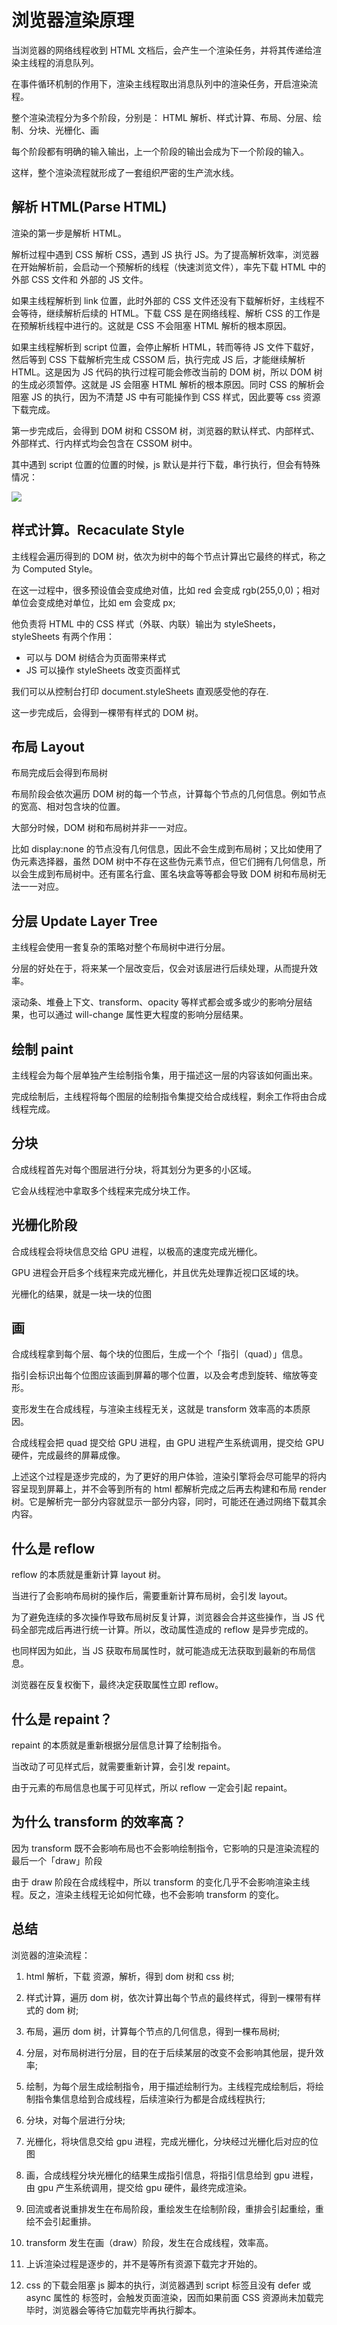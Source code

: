 # 浏览器渲染原理

当浏览器的网络线程收到 HTML 文档后，会产生一个渲染任务，并将其传递给渲染主线程的消息队列。

在事件循环机制的作用下，渲染主线程取出消息队列中的渲染任务，开启渲染流程。

整个渲染流程分为多个阶段，分别是： HTML 解析、样式计算、布局、分层、绘制、分块、光栅化、画

每个阶段都有明确的输入输出，上一个阶段的输出会成为下一个阶段的输入。

这样，整个渲染流程就形成了一套组织严密的生产流水线。

## 解析 HTML(Parse HTML)

渲染的第一步是解析 HTML。

解析过程中遇到 CSS 解析 CSS，遇到 JS 执行 JS。为了提高解析效率，浏览器在开始解析前，会启动一个预解析的线程（快速浏览文件），率先下载 HTML 中的外部 CSS 文件和 外部的 JS 文件。

如果主线程解析到 link 位置，此时外部的 CSS 文件还没有下载解析好，主线程不会等待，继续解析后续的 HTML。下载 CSS 是在网络线程、解析 CSS 的工作是在预解析线程中进行的。这就是 CSS 不会阻塞 HTML 解析的根本原因。

如果主线程解析到 script 位置，会停止解析 HTML，转而等待 JS 文件下载好，然后等到 CSS 下载解析完生成 CSSOM 后，执行完成 JS 后，才能继续解析 HTML。这是因为 JS 代码的执行过程可能会修改当前的 DOM 树，所以 DOM 树的生成必须暂停。这就是 JS 会阻塞 HTML 解析的根本原因。同时 CSS 的解析会阻塞 JS 的执行，因为不清楚 JS 中有可能操作到 CSS 样式，因此要等 css 资源下载完成。

第一步完成后，会得到 DOM 树和 CSSOM 树，浏览器的默认样式、内部样式、外部样式、行内样式均会包含在 CSSOM 树中。

其中遇到 script 位置的位置的时候，js 默认是并行下载，串行执行，但会有特殊情况：

![](./img/1.webp)

## 样式计算。Recaculate Style

主线程会遍历得到的 DOM 树，依次为树中的每个节点计算出它最终的样式，称之为 Computed Style。

在这一过程中，很多预设值会变成绝对值，比如 red 会变成 rgb(255,0,0)；相对单位会变成绝对单位，比如 em 会变成 px;

他负责将 HTML 中的 CSS 样式（外联、内联）输出为 styleSheets，styleSheets 有两个作用：

- 可以与 DOM 树结合为页面带来样式
- JS 可以操作 styleSheets 改变页面样式

我们可以从控制台打印 document.styleSheets 直观感受他的存在.

这一步完成后，会得到一棵带有样式的 DOM 树。

## 布局 Layout

布局完成后会得到布局树

布局阶段会依次遍历 DOM 树的每一个节点，计算每个节点的几何信息。例如节点的宽高、相对包含块的位置。

大部分时候，DOM 树和布局树并非一一对应。

比如 display:none 的节点没有几何信息，因此不会生成到布局树；又比如使用了伪元素选择器，虽然 DOM 树中不存在这些伪元素节点，但它们拥有几何信息，所以会生成到布局树中。还有匿名行盒、匿名块盒等等都会导致 DOM 树和布局树无法一一对应。

## 分层 Update Layer Tree

主线程会使用一套复杂的策略对整个布局树中进行分层。

分层的好处在于，将来某一个层改变后，仅会对该层进行后续处理，从而提升效率。

滚动条、堆叠上下文、transform、opacity 等样式都会或多或少的影响分层结果，也可以通过 will-change 属性更大程度的影响分层结果。

## 绘制 paint

主线程会为每个层单独产生绘制指令集，用于描述这一层的内容该如何画出来。

完成绘制后，主线程将每个图层的绘制指令集提交给合成线程，剩余工作将由合成线程完成。

## 分块

合成线程首先对每个图层进行分块，将其划分为更多的小区域。

它会从线程池中拿取多个线程来完成分块工作。

## 光栅化阶段

合成线程会将块信息交给 GPU 进程，以极高的速度完成光栅化。

GPU 进程会开启多个线程来完成光栅化，并且优先处理靠近视口区域的块。

光栅化的结果，就是一块一块的位图

## 画

合成线程拿到每个层、每个块的位图后，生成一个个「指引（quad）」信息。

指引会标识出每个位图应该画到屏幕的哪个位置，以及会考虑到旋转、缩放等变形。

变形发生在合成线程，与渲染主线程无关，这就是 transform 效率高的本质原因。

合成线程会把 quad 提交给 GPU 进程，由 GPU 进程产生系统调用，提交给 GPU 硬件，完成最终的屏幕成像。

上述这个过程是逐步完成的，为了更好的用户体验，渲染引擎将会尽可能早的将内容呈现到屏幕上，并不会等到所有的 html 都解析完成之后再去构建和布局 render 树。它是解析完一部分内容就显示一部分内容，同时，可能还在通过网络下载其余内容。

## 什么是 reflow

reflow 的本质就是重新计算 layout 树。

当进行了会影响布局树的操作后，需要重新计算布局树，会引发 layout。

为了避免连续的多次操作导致布局树反复计算，浏览器会合并这些操作，当 JS 代码全部完成后再进行统一计算。所以，改动属性造成的 reflow 是异步完成的。

也同样因为如此，当 JS 获取布局属性时，就可能造成无法获取到最新的布局信息。

浏览器在反复权衡下，最终决定获取属性立即 reflow。

## 什么是 repaint？

repaint 的本质就是重新根据分层信息计算了绘制指令。

当改动了可见样式后，就需要重新计算，会引发 repaint。

由于元素的布局信息也属于可见样式，所以 reflow 一定会引起 repaint。

## 为什么 transform 的效率高？

因为 transform 既不会影响布局也不会影响绘制指令，它影响的只是渲染流程的最后一个「draw」阶段

由于 draw 阶段在合成线程中，所以 transform 的变化几乎不会影响渲染主线程。反之，渲染主线程无论如何忙碌，也不会影响 transform 的变化。

## 总结

浏览器的渲染流程：

1. html 解析，下载 资源，解析，得到 dom 树和 css 树;
2. 样式计算，遍历 dom 树，依次计算出每个节点的最终样式，得到一棵带有样式的 dom 树;
3. 布局，遍历 dom 树，计算每个节点的几何信息，得到一棵布局树;
4. 分层，对布局树进行分层，目的在于后续某层的改变不会影响其他层，提升效率;
5. 绘制，为每个层生成绘制指令，用于描述绘制行为。主线程完成绘制后，将绘制指令集信息给到合成线程，后续渲染行为都是合成线程执行;
6. 分块，对每个层进行分块;
7. 光栅化，将块信息交给 gpu 进程，完成光栅化，分块经过光栅化后对应的位图
8. 画，合成线程分块光栅化的结果生成指引信息，将指引信息给到 gpu 进程，由 gpu 产生系统调用，提交给 gpu 硬件，最终完成渲染。

9. 回流或者说重排发生在布局阶段，重绘发生在绘制阶段，重排会引起重绘，重绘不会引起重排。
10. transform 发生在画（draw）阶段，发生在合成线程，效率高。
11. 上诉渲染过程是逐步的，并不是等所有资源下载完才开始的。
12. css 的下载会阻塞 js 脚本的执行，浏览器遇到 script 标签且没有 defer 或 async 属性的 标签时，会触发页面渲染，因而如果前面 CSS 资源尚未加载完毕时，浏览器会等待它加载完毕再执行脚本。
